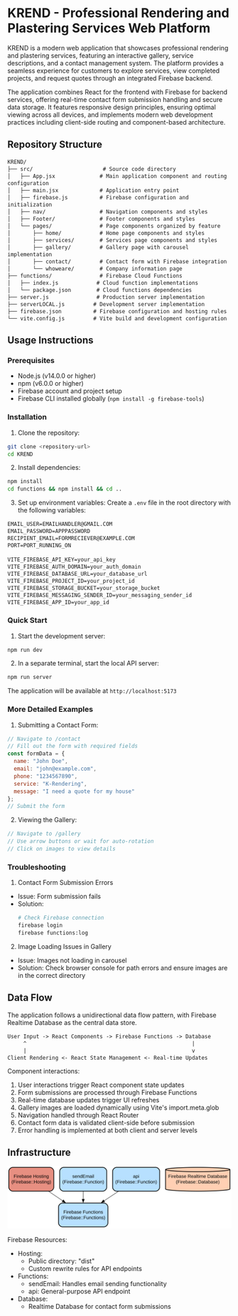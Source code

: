 # KREND - Professional Rendering and Plastering Services Web Platform

KREND is a modern web application that showcases professional rendering and plastering services, featuring an interactive gallery, service descriptions, and a contact management system. The platform provides a seamless experience for customers to explore services, view completed projects, and request quotes through an integrated Firebase backend.

The application combines React for the frontend with Firebase for backend services, offering real-time contact form submission handling and secure data storage. It features responsive design principles, ensuring optimal viewing across all devices, and implements modern web development practices including client-side routing and component-based architecture.

## Repository Structure
```
KREND/
├── src/                      # Source code directory
│   ├── App.jsx              # Main application component and routing configuration
│   ├── main.jsx             # Application entry point
│   ├── firebase.js          # Firebase configuration and initialization
│   ├── nav/                 # Navigation components and styles
│   ├── Footer/              # Footer components and styles
│   └── pages/               # Page components organized by feature
│       ├── home/            # Home page components and styles
│       ├── services/        # Services page components and styles
│       ├── gallery/         # Gallery page with carousel implementation
│       ├── contact/         # Contact form with Firebase integration
│       └── whoweare/        # Company information page
├── functions/               # Firebase Cloud Functions
│   ├── index.js            # Cloud function implementations
│   └── package.json        # Cloud functions dependencies
├── server.js               # Production server implementation
├── serverLOCAL.js         # Development server implementation
├── firebase.json          # Firebase configuration and hosting rules
└── vite.config.js         # Vite build and development configuration
```

## Usage Instructions
### Prerequisites
- Node.js (v14.0.0 or higher)
- npm (v6.0.0 or higher)
- Firebase account and project setup
- Firebase CLI installed globally (`npm install -g firebase-tools`)

### Installation

1. Clone the repository:
```bash
git clone <repository-url>
cd KREND
```

2. Install dependencies:
```bash
npm install
cd functions && npm install && cd ..
```

3. Set up environment variables:
Create a `.env` file in the root directory with the following variables:
```
EMAIL_USER=EMAILHANDLER@GMAIL.COM
EMAIL_PASSWORD=APPPASSWORD
RECIPIENT_EMAIL=FORMRECIEVER@EXAMPLE.COM
PORT=PORT_RUNNING_ON

VITE_FIREBASE_API_KEY=your_api_key
VITE_FIREBASE_AUTH_DOMAIN=your_auth_domain
VITE_FIREBASE_DATABASE_URL=your_database_url
VITE_FIREBASE_PROJECT_ID=your_project_id
VITE_FIREBASE_STORAGE_BUCKET=your_storage_bucket
VITE_FIREBASE_MESSAGING_SENDER_ID=your_messaging_sender_id
VITE_FIREBASE_APP_ID=your_app_id
```

### Quick Start
1. Start the development server:
```bash
npm run dev
```

2. In a separate terminal, start the local API server:
```bash
npm run server
```

The application will be available at `http://localhost:5173`

### More Detailed Examples

1. Submitting a Contact Form:
```javascript
// Navigate to /contact
// Fill out the form with required fields
const formData = {
  name: "John Doe",
  email: "john@example.com",
  phone: "1234567890",
  service: "K-Rendering",
  message: "I need a quote for my house"
};
// Submit the form
```

2. Viewing the Gallery:
```javascript
// Navigate to /gallery
// Use arrow buttons or wait for auto-rotation
// Click on images to view details
```

### Troubleshooting

1. Contact Form Submission Errors
- Issue: Form submission fails
- Solution: 
  ```bash
  # Check Firebase connection
  firebase login
  firebase functions:log
  ```

2. Image Loading Issues in Gallery
- Issue: Images not loading in carousel
- Solution: Check browser console for path errors and ensure images are in the correct directory

## Data Flow
The application follows a unidirectional data flow pattern, with Firebase Realtime Database as the central data store.

```ascii
User Input -> React Components -> Firebase Functions -> Database
     ^                                                    |
     |                                                    v
Client Rendering <- React State Management <- Real-time Updates
```

Component interactions:
1. User interactions trigger React component state updates
2. Form submissions are processed through Firebase Functions
3. Real-time database updates trigger UI refreshes
4. Gallery images are loaded dynamically using Vite's import.meta.glob
5. Navigation handled through React Router
6. Contact form data is validated client-side before submission
7. Error handling is implemented at both client and server levels

## Infrastructure

![Infrastructure diagram](./docs/infra.svg)

Firebase Resources:
- Hosting:
  - Public directory: "dist"
  - Custom rewrite rules for API endpoints
- Functions:
  - sendEmail: Handles email sending functionality
  - api: General-purpose API endpoint
- Database:
  - Realtime Database for contact form submissions